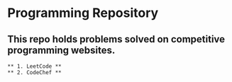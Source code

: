 # Programming Repository #
## This repo holds problems solved on competitive programming websites. ##
    ** 1. LeetCode **
    ** 2. CodeChef **
 